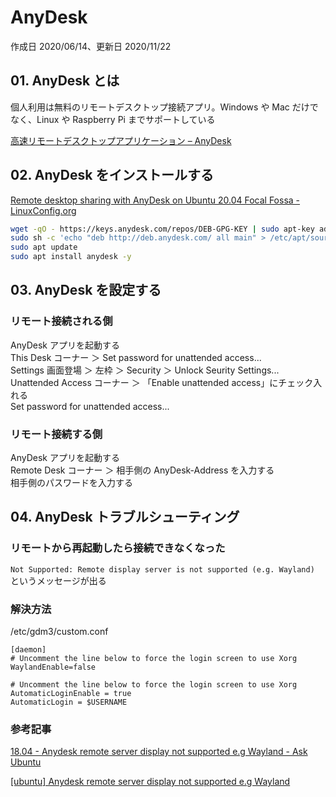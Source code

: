 # AnyDesk

作成日 2020/06/14、更新日 2020/11/22

## 01. AnyDesk とは

個人利用は無料のリモートデスクトップ接続アプリ。Windows や Mac だけでなく、Linux や Raspberry Pi までサポートしている

[高速リモートデスクトップアプリケーション – AnyDesk](https://anydesk.com/ja)

## 02. AnyDesk をインストールする

[Remote desktop sharing with AnyDesk on Ubuntu 20\.04 Focal Fossa \- LinuxConfig\.org](https://linuxconfig.org/remote-desktop-sharing-with-anydesk-on-ubuntu-20-04-focal-fossa)

```bash
wget -qO - https://keys.anydesk.com/repos/DEB-GPG-KEY | sudo apt-key add -
sudo sh -c 'echo "deb http://deb.anydesk.com/ all main" > /etc/apt/sources.list.d/anydesk-stable.list'
sudo apt update
sudo apt install anydesk -y
```

## 03. AnyDesk を設定する

### リモート接続される側

AnyDesk アプリを起動する\
This Desk コーナー ＞ Set password for unattended access...\
Settings 画面登場 ＞ 左枠 ＞ Security ＞ Unlock Seurity Settings...\
Unattended Access コーナー ＞ 「Enable unattended access」にチェック入れる\
Set password for unattended access...

### リモート接続する側

AnyDesk アプリを起動する\
Remote Desk コーナー ＞ 相手側の AnyDesk-Address を入力する\
相手側のパスワードを入力する

## 04. AnyDesk トラブルシューティング

### リモートから再起動したら接続できなくなった

`Not Supported: Remote display server is not supported (e.g. Wayland)` というメッセージが出る

### 解決方法

/etc/gdm3/custom.conf

```text
[daemon]
# Uncomment the line below to force the login screen to use Xorg
WaylandEnable=false

# Uncomment the line below to force the login screen to use Xorg
AutomaticLoginEnable = true
AutomaticLogin = $USERNAME
```

### 参考記事

[18\.04 \- Anydesk remote server display not supported e\.g Wayland \- Ask Ubuntu](https://askubuntu.com/questions/1131921/anydesk-remote-server-display-not-supported-e-g-wayland)

[\[ubuntu\] Anydesk remote server display not supported e\.g Wayland](https://ubuntuforums.org/showthread.php?t=2416231)
